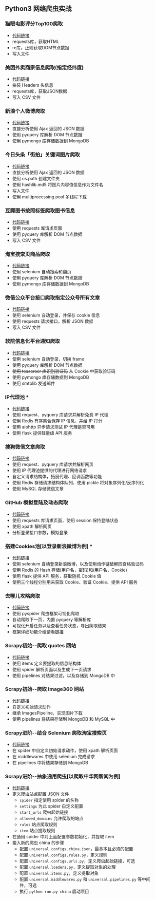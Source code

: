 Python3 网络爬虫实战
------
### 猫眼电影评分Top100爬取
- [代码链接](chapter3/maoyan.py)
- requests库，获取HTML
- re库，正则获取DOM节点数据
- 写入文件

### 美团外卖商家信息爬取(指定经纬度)
- [代码链接](chapter3/meituan_waimai.py)
- 拼装 Headers 头信息
- requests库，获取JSON数据
- 写入 CSV 文件

### 新浪个人微博爬取
- [代码链接](chapter6/weibo.py)
- 直接分析使用 Ajax 返回的 JSON 数据
- 使用 pyquery 库解析 DOM 节点数据
- 使用 pymongo 库存储数据到 MongoDB

### 今日头条「街拍」关键词图片爬取
- [代码链接](chapter6/jiepai.py)
- 直接分析使用 Ajax 返回的 JSON 数据
- 使用 os.path 创建文件夹
- 使用 hashlib.md5 将图片内容值信息作为文件名
- 写入文件
- 使用 multiprocessing.pool 多线程下载

### 豆瓣图书按照标签爬取图书信息
- [代码链接](chapter6/douban.py)
- 使用 requests 库请求页面
- 使用 pyquery 库解析 DOM 节点数据
- 写入 CSV 文件

### 淘宝搜索页商品爬取
- [代码链接](chapter7/taobao.py)
- 使用 selenium 自动搜索和翻页
- 使用 pyquery 库解析 DOM 节点数据
- 使用 pymongo 库存储数据到 MongoDB

### 微信公众平台接口爬取指定公众号所有文章
- [代码链接](chapter8/weixin.py)
- 使用 selenium 自动登录，并保存 cookie 信息
- 使用 requests 请求接口，解析 JSON 数据
- 写入 CSV 文件

### 软院信息化平台通知爬取
- [代码链接](chapter8/ustc_sse/ustc_sse.py)
- 使用 selenium 自动登录，切换 frame
- 使用 pyquery 库解析 DOM 节点数据
- ~~使用 tesserocr 库识别验证码~~ 从 Cookie 中获取验证码
- 使用 pymongo 库存储数据到 MongoDB
- 使用 smtplib 发送邮件

### IP代理池 *
- [代码链接](https://github.com/gabearwin/ProxyPool)
- 使用 request、pyquery 库请求并解析免费 IP 代理
- 使用 Redis 有序集合保存 IP 信息，并给 IP 打分
- 使用 aiohttp 异步请求测试 IP 代理是否可用
- 使用 flask 提供轻量级 API 服务

### 搜狗微信文章爬取
- [代码链接](weixin/spider.py)
- 使用 request、pyquery 库请求并解析网页
- 使用 IP 代理池提供的代理进行网络请求
- 自定义请求结构体，拓展代理、回调函数等功能
- 使用 Redis 存储请求结构体队列，使用 pickle 将对象序列化/反序列化
- 使用 MySQL 存储微信文章

### GitHub 模拟登陆及动态爬取
- [代码链接](chapter10/github.py)
- 使用 requests 库请求页面，使用 session 保持登陆状态
- 使用 xpath 解析网页
- 分析登录接口参数，模拟登录

### 搭建Cookies池[以登录新浪微博为例] *
- [代码链接](https://github.com/gabearwin/CookiesPool)
- 使用 selenium 自动登录新浪微博，以及使用动作链破解四宫格验证码
- 使用 Redis 的 Hash 存储(用户名，密码)和(用户名，Cookie)
- 使用 flask 提供 API 服务，获取随机 Cookie 值
- 使用三个线程分别用来获取 Cookie、验证 Cookie、提供 API 服务

### 去哪儿攻略爬取
- [代码链接](chapter12/qunar.py)
- 使用 pyspider 爬虫框架可视化爬取
- 自动爬取下一页，内置 pyquery 等解析库
- 可视化开启任务以及查看任务状态，导出爬取结果
- 框架详细功能介绍请看[链接](https://github.com/binux/pyspider)

### Scrapy初始--爬取 quotes 网站
- [代码链接](chapter13/tutorial/tutorial/spiders/quotes.py)
- 使用 items 定义要提取的信息结构体
- 使用 spider 解析页面以及生成下一页请求
- 使用 pipelines 对结果过滤，以及存储到 MongoDB 中

### Scrapy初始--爬取 Image360 网站
- [代码链接](chapter13/pipeline/pipeline/spiders/images.py)
- 自定义初始请求动作
- 继承 ImagesPipeline，实现图片下载
- 使用 pipelines 将结果存储到 MongoDB 和 MySQL 中

### Scrapy进阶--结合 Selenium 爬取淘宝搜索页
- [代码链接](chapter13/scrapyselenium/scrapyselenium/spiders/taobao.py)
- 在 spider 中自定义初始请求动作，使用 xpath 解析页面
- 在 middlewares 中使用 selenium 完成请求
- 在 pipelines 中将结果存储到 MongoDB

### Scrapy进阶--抽象通用爬虫[以爬取中华网新闻为例]
- [代码链接](chapter13/universal/run.py)
- 定义爬虫站点配置 JSON 文件
    - `spider` 指定使用 spider 的名称
    - `settings` 为此 spider 自定义配置
    - `start_urls` 爬虫起始链接
    - `allowed_domains` 允许爬取的站点
    - `rules` 站点爬取规则
    - `item` 站点提取规则
- 在通用 spider 中对上面配置参数初始化，并提取 item
- 接入新的爬虫 china 的步骤
    - 配置 `universal.configs.china.json`，最基本且必须的配置
    - 配置 `universal.configs.rules.py`，定义规则
    - 配置 `universal.configs.urls.py`，定义爬虫起始链接，可选
    - 配置 `universal.loaders.py`，定义提取对象的处理
    - 配置 `universal.items.py`，定义提取对象
    - 配置 `universal.middlewares.py` 和 `universal.pipelines.py` 等中间件，可选
    - 执行 `python run.py china` 启动项目
